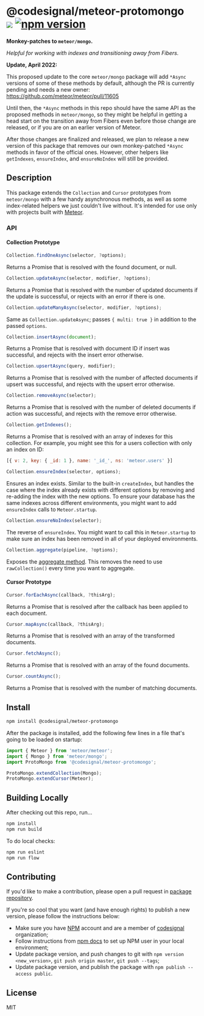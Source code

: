 @codesignal/meteor-protomongo<br>[![](http://img.shields.io/npm/dm/@codesignal/meteor-protomongo.svg?style=flat)](https://www.npmjs.com/package/@codesignal/meteor-protomongo) [![npm version](https://badge.fury.io/js/%40codesignal%2Fmeteor-protomongo.svg)](https://www.npmjs.com/package/@codesignal/meteor-protomongo)
=

**Monkey-patches to `meteor/mongo`.**

*Helpful for working with indexes and transitioning away from Fibers.*

**Update, April 2022:**

This proposed update to the core `meteor/mongo` package will add `*Async` versions of some of these methods by default, although the PR is currently pending and needs a new owner:
https://github.com/meteor/meteor/pull/11605

Until then, the `*Async` methods in this repo should have the same API as the proposed methods in `meteor/mongo`, so they might be helpful in getting a head start on the transition away from Fibers even before those change are released, or if you are on an earlier version of Meteor.

After those changes are finalized and released, we plan to release a new version of this package that removes our own monkey-patched `*Async` methods in favor of the official ones. However, other helpers like `getIndexes`, `ensureIndex`, and `ensureNoIndex` will still be provided.

## Description

This package extends the `Collection` and `Cursor` prototypes from `meteor/mongo` with a few handy asynchronous methods, as well as some index-related helpers we just couldn't live without. It's intended for use only with projects built with [Meteor](https://www.meteor.com/).

### API

#### Collection Prototype

```js
Collection.findOneAsync(selector, ?options);
```

Returns a Promise that is resolved with the found document, or null.


```js
Collection.updateAsync(selector, modifier, ?options);
```

Returns a Promise that is resolved with the number of updated documents if the update is successful, or rejects with an error if there is one.

```js
Collection.updateManyAsync(selector, modifier, ?options);
```

Same as `Collection.updateAsync`; passes `{ multi: true }` in addition to the passed `options`.

```js
Collection.insertAsync(document);
```

Returns a Promise that is resolved with document ID if insert was successful, and rejects with the insert error otherwise.

```js
Collection.upsertAsync(query, modifier);
```

Returns a Promise that is resolved with the number of affected documents if upsert was successful, and rejects with the upsert error otherwise.

```js
Collection.removeAsync(selector);
```

Returns a Promise that is resolved with the number of deleted documents if action was successful, and rejects with the remove error otherwise.

```js
Collection.getIndexes();
```

Returns a Promise that is resolved with an array of indexes for this collection. For example, you might see this for a users collection with only an index on ID:
```js
[{ v: 2, key: { _id: 1 }, name: '_id_', ns: 'meteor.users' }]
```

```js
Collection.ensureIndex(selector, options);
```

Ensures an index exists. Similar to the built-in `createIndex`, but handles the case where the index already exists with different options by removing and re-adding the index with the new options. To ensure your database has the same indexes across different environments, you might want to add `ensureIndex` calls to `Meteor.startup`.

```js
Collection.ensureNoIndex(selector);
```

The reverse of `ensureIndex`. You might want to call this in `Meteor.startup` to make sure an index has been removed in all of your deployed environments.

```js
Collection.aggregate(pipeline, ?options);
```

Exposes the [aggregate method](https://www.mongodb.com/docs/manual/reference/method/db.collection.aggregate/). This removes the need to use `rawCollection()` every time you want to aggregate.

#### Cursor Prototype

```js
Cursor.forEachAsync(callback, ?thisArg);
```

Returns a Promise that is resolved after the callback has been applied to each document.

```js
Cursor.mapAsync(callback, ?thisArg);
```

Returns a Promise that is resolved with an array of the transformed documents.

```js
Cursor.fetchAsync();
```

Returns a Promise that is resolved with an array of the found documents.

```js
Cursor.countAsync();
```

Returns a Promise that is resolved with the number of matching documents.

## Install

```bash
npm install @codesignal/meteor-protomongo
```

After the package is installed, add the following few lines in a file that's going to be loaded on startup:
```js
import { Meteor } from 'meteor/meteor';
import { Mongo } from 'meteor/mongo';
import ProtoMongo from '@codesignal/meteor-protomongo';

ProtoMongo.extendCollection(Mongo);
ProtoMongo.extendCursor(Meteor);
```

## Building Locally

After checking out this repo, run...

```sh
npm install
npm run build
```

To do local checks:
```sh
npm run eslint
npm run flow
```

## Contributing

If you'd like to make a contribution, please open a pull request in [package repository](https://github.com/CodeSignal/meteor-protomongo).

If you're so cool that you want (and have enough rights) to publish a new version, please follow the instructions below:
* Make sure you have [NPM](https://www.npmjs.com/) account and are a member of [codesignal](https://www.npmjs.com/org/codesignal) organization;
* Follow instructions from [npm docs](https://docs.npmjs.com/getting-started/publishing-npm-packages) to set up NPM user in your local environment;
* Update package version, and push changes to git with `npm version <new_version>`, `git push origin master`, `git push --tags`;
* Update package version, and publish the package with `npm publish --access public`.

## License

MIT

